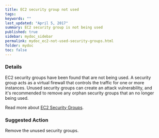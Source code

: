 ```yaml
---
title: EC2 security group not used
tags:
keywords: ""
last_updated: "April 5, 2017"
summary: EC2 security group is not being used
published: true
sidebar: mydoc_sidebar
permalink: mydoc_ec2-not-used-security-groups.html
folder: mydoc
toc: false
---
```


### Details  
EC2 security groups have been found that are not being used. A security group acts as a virtual firewall that controls the traffic for one or more instances. Unused security groups can create an attack vulnerability, and it's recommended to remove any orphan security groups that an no longer being used.  

Read more about [EC2 Security Groups](http://docs.aws.amazon.com/AWSEC2/latest/UserGuide/using-network-security.html).

### Suggested Action
Remove the unused security groups.
